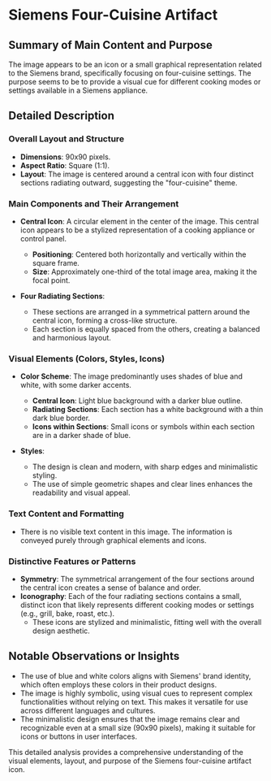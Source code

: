 # Siemens Four-Cuisine Artifact

## Summary of Main Content and Purpose
The image appears to be an icon or a small graphical representation related to the Siemens brand, specifically focusing on four-cuisine settings. The purpose seems to be to provide a visual cue for different cooking modes or settings available in a Siemens appliance.

## Detailed Description

### Overall Layout and Structure
- **Dimensions**: 90x90 pixels.
- **Aspect Ratio**: Square (1:1).
- **Layout**: The image is centered around a central icon with four distinct sections radiating outward, suggesting the "four-cuisine" theme.

### Main Components and Their Arrangement
- **Central Icon**: A circular element in the center of the image. This central icon appears to be a stylized representation of a cooking appliance or control panel.
  - **Positioning**: Centered both horizontally and vertically within the square frame.
  - **Size**: Approximately one-third of the total image area, making it the focal point.

- **Four Radiating Sections**:
  - These sections are arranged in a symmetrical pattern around the central icon, forming a cross-like structure.
  - Each section is equally spaced from the others, creating a balanced and harmonious layout.

### Visual Elements (Colors, Styles, Icons)
- **Color Scheme**: The image predominantly uses shades of blue and white, with some darker accents.
  - **Central Icon**: Light blue background with a darker blue outline.
  - **Radiating Sections**: Each section has a white background with a thin dark blue border.
  - **Icons within Sections**: Small icons or symbols within each section are in a darker shade of blue.

- **Styles**:
  - The design is clean and modern, with sharp edges and minimalistic styling.
  - The use of simple geometric shapes and clear lines enhances the readability and visual appeal.

### Text Content and Formatting
- There is no visible text content in this image. The information is conveyed purely through graphical elements and icons.

### Distinctive Features or Patterns
- **Symmetry**: The symmetrical arrangement of the four sections around the central icon creates a sense of balance and order.
- **Iconography**: Each of the four radiating sections contains a small, distinct icon that likely represents different cooking modes or settings (e.g., grill, bake, roast, etc.).
  - These icons are stylized and minimalistic, fitting well with the overall design aesthetic.

## Notable Observations or Insights
- The use of blue and white colors aligns with Siemens' brand identity, which often employs these colors in their product designs.
- The image is highly symbolic, using visual cues to represent complex functionalities without relying on text. This makes it versatile for use across different languages and cultures.
- The minimalistic design ensures that the image remains clear and recognizable even at a small size (90x90 pixels), making it suitable for icons or buttons in user interfaces.

This detailed analysis provides a comprehensive understanding of the visual elements, layout, and purpose of the Siemens four-cuisine artifact icon.